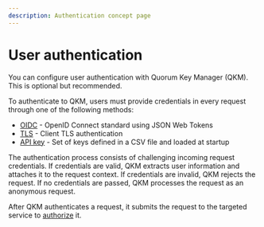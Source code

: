```yaml
---
description: Authentication concept page
---
```


# User authentication

You can configure user authentication with Quorum Key Manager (QKM).
This is optional but recommended.

To authenticate to QKM, users must provide credentials in every request through one of the following methods:

- [OIDC](../HowTo/Authenticate/OIDC.md) - OpenID Connect standard using JSON Web Tokens
- [TLS](../HowTo/Authenticate/TLS.md) - Client TLS authentication
- [API key](../HowTo/Authenticate/API-Key.md) - Set of keys defined in a CSV file and loaded at startup

The authentication process consists of challenging incoming request credentials.
If credentials are valid, QKM extracts user information and attaches it to the request context.
If credentials are invalid, QKM rejects the request.
If no credentials are passed, QKM processes the request as an anonymous request.

After QKM authenticates a request, it submits the request to the targeted service to [authorize](Authorization.md) it.
